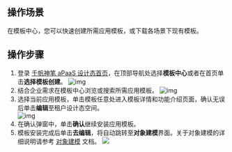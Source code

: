## 操作场景

在模板中心，您可以快速创建所需应用模板，或下载各场景下现有模板。

## 操作步骤

1. 登录 [千帆神笔 aPaaS 设计态首页](https://apaas.cloud.tencent.com/)，在顶部导航处选择**模板中心**或者在首页单击**选择模板创建**。
   ![img](https://main.qcloudimg.com/raw/d1b331e3527e9a7656d7335644f81c45.png)        
2. 结合企业需求在模板中心浏览或搜索所需应用模板。
![img](https://qcloudimg.tencent-cloud.cn/raw/7be198a5ba1c2eecc7609d9fc888fb8e.png)        
3. 选择当前应用模板，单击模板任意处进入模板详情和功能介绍页面，确认无误后单击**编辑**至租户设计态空间。                
![img](https://qcloudimg.tencent-cloud.cn/raw/3fff50d93c775d9f733e826bff3962a8.png)        
4. 在确认弹窗中，单击**确认**继续安装应用模板。    
5. 模板安装完成后单击**去编辑**，将自动跳转至**对象建模**界面。关于对象建模的详细说明请参考 [对象建模](https://cloud.tencent.com/document/product/1365/67951) 文档。
![](https://qcloudimg.tencent-cloud.cn/raw/3346e7885125691be365c785e8bcc256.png)
